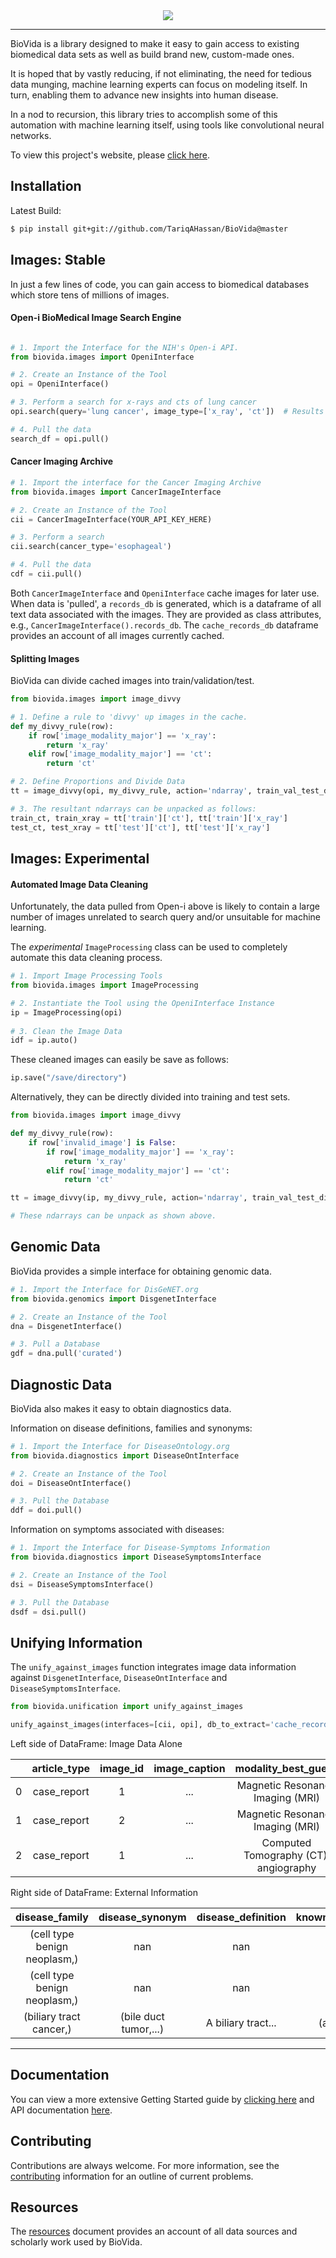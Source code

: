 <div align="center">
  <img src="https://github.com/TariqAHassan/BioVida/blob/master/docs/logo/biovida_logo_regular_scaled.png"><br>
</div>

----

BioVida is a library designed to make it easy to gain access to 
existing biomedical data sets as well as build brand new, custom-made ones.

It is hoped that by vastly reducing, if not eliminating, the need for tedious 
data munging, machine learning experts can focus on modeling itself.
In turn, enabling them to advance new insights into human disease.

In a nod to recursion, this library tries to accomplish some of this automation
with machine learning itself, using tools like convolutional neural networks.

To view this project's website, please [click here].


## Installation

Latest Build:
```bash
$ pip install git+git://github.com/TariqAHassan/BioVida@master
```

## Images: Stable

In just a few lines of code, you can gain access to biomedical databases
which store tens of millions of images.

#### Open-i BioMedical Image Search Engine
```python

# 1. Import the Interface for the NIH's Open-i API.
from biovida.images import OpeniInterface

# 2. Create an Instance of the Tool
opi = OpeniInterface()

# 3. Perform a search for x-rays and cts of lung cancer
opi.search(query='lung cancer', image_type=['x_ray', 'ct'])  # Results Found: 9,220.

# 4. Pull the data
search_df = opi.pull()
```

#### Cancer Imaging Archive
```python
# 1. Import the interface for the Cancer Imaging Archive
from biovida.images import CancerImageInterface

# 2. Create an Instance of the Tool
cii = CancerImageInterface(YOUR_API_KEY_HERE)

# 3. Perform a search
cii.search(cancer_type='esophageal')

# 4. Pull the data
cdf = cii.pull()
```

Both ``CancerImageInterface`` and ``OpeniInterface`` cache images for later use.
When data is 'pulled', a ``records_db`` is generated, which is a dataframe
of all text data associated with the images. They are provided as class attributes, e.g.,
 ``CancerImageInterface().records_db``. The ``cache_records_db`` dataframe
provides an account of all images currently cached.


#### Splitting Images

BioVida can divide cached images into train/validation/test.

```python
from biovida.images import image_divvy

# 1. Define a rule to 'divvy' up images in the cache.
def my_divvy_rule(row):
    if row['image_modality_major'] == 'x_ray':
        return 'x_ray'
    elif row['image_modality_major'] == 'ct':
        return 'ct'

# 2. Define Proportions and Divide Data
tt = image_divvy(opi, my_divvy_rule, action='ndarray', train_val_test_dict={'train': 0.8, 'test': 0.2})

# 3. The resultant ndarrays can be unpacked as follows:
train_ct, train_xray = tt['train']['ct'], tt['train']['x_ray']
test_ct, test_xray = tt['test']['ct'], tt['test']['x_ray']
```

## Images: Experimental

#### Automated Image Data Cleaning

Unfortunately, the data pulled from Open-i above
is likely to contain a large number of images 
unrelated to search query and/or unsuitable for machine learning.

The *experimental* ``ImageProcessing`` class can be used to completely
automate this data cleaning process.

```python
# 1. Import Image Processing Tools
from biovida.images import ImageProcessing

# 2. Instantiate the Tool using the OpeniInterface Instance
ip = ImageProcessing(opi)
 
# 3. Clean the Image Data
idf = ip.auto()
```

These cleaned images can easily be save as follows:

```python
ip.save("/save/directory")
```

Alternatively, they can be directly divided into
training and test sets.

```python
from biovida.images import image_divvy

def my_divvy_rule(row):
    if row['invalid_image'] is False:
        if row['image_modality_major'] == 'x_ray':
            return 'x_ray'
        elif row['image_modality_major'] == 'ct':
            return 'ct'

tt = image_divvy(ip, my_divvy_rule, action='ndarray', train_val_test_dict={'train': 0.8, 'test': 0.2})

# These ndarrays can be unpack as shown above.
```

## Genomic Data

BioVida provides a simple interface for obtaining genomic data.

```python
# 1. Import the Interface for DisGeNET.org
from biovida.genomics import DisgenetInterface

# 2. Create an Instance of the Tool
dna = DisgenetInterface()

# 3. Pull a Database
gdf = dna.pull('curated')
```

## Diagnostic Data

BioVida also makes it easy to obtain diagnostics data.

Information on disease definitions, families and synonyms: 

```python
# 1. Import the Interface for DiseaseOntology.org
from biovida.diagnostics import DiseaseOntInterface

# 2. Create an Instance of the Tool
doi = DiseaseOntInterface()

# 3. Pull the Database
ddf = doi.pull()
```

Information on symptoms associated with diseases:

```python
# 1. Import the Interface for Disease-Symptoms Information
from biovida.diagnostics import DiseaseSymptomsInterface

# 2. Create an Instance of the Tool
dsi = DiseaseSymptomsInterface()

# 3. Pull the Database
dsdf = dsi.pull()
```

## Unifying Information

The ``unify_against_images`` function integrates image data information against ``DisgenetInterface``,
``DiseaseOntInterface`` and ``DiseaseSymptomsInterface``.

```python
from biovida.unification import unify_against_images

unify_against_images(interfaces=[cii, opi], db_to_extract='cache_records_db')
```

Left side of DataFrame: Image Data Alone

|   | article_type | image_id | image_caption |          modality_best_guess          | age |   sex  |      disease     | ... |
|:-:|:------------:|:--------:|:-------------:|:-------------------------------------:|:---:|:------:|:----------------:|:---:|
| 0 |  case_report |     1    |      ...      |    Magnetic Resonance Imaging (MRI)   |  73 |  male  |      fibroma     | ... |
| 1 |  case_report |     2    |      ...      |    Magnetic Resonance Imaging (MRI)   |  73 |  male  |      fibroma     | ... |
| 2 |  case_report |     1    |      ...      | Computed Tomography (CT): angiography |  45 | female | bile duct cancer | ... |


Right side of DataFrame: External Information


|        disease_family        |    disease_synonym    | disease_definition | known_associated_symptoms | mentioned_symptoms | known_associated_genes  |
|:----------------------------:|:---------------------:|:------------------:|:-------------------------:|:------------------:|:-----------------------:|
| (cell type benign neoplasm,) |          nan          |        nan         |  (abdominal pain,...)     |       (pain,)      |  ((ANTXR2, 0.12), ...)  |
| (cell type benign neoplasm,) |          nan          |        nan         |  (abdominal pain,...)     |       (pain,)      |  ((ANTXR2, 0.12), ...)  |
|    (biliary tract cancer,)   | (bile duct tumor,...) | A biliary tract... | (abdominal obesity,..)    |      (colic,)      |            nan          |

---

## Documentation

You can view a more extensive Getting Started guide by [clicking here]
and API documentation [here].


## Contributing

Contributions are always welcome. For more information, see the [contributing] information 
for an outline of current problems.


## Resources

The [resources] document provides an account of all data sources and
scholarly work used by BioVida.
   
   
[click here]: https://tariqahassan.github.io/BioVida/index.html
[clicking here]: https://tariqahassan.github.io/BioVida/GettingStarted.html
[here]: https://tariqahassan.github.io/BioVida/API.html
[Contributing]: https://github.com/TariqAHassan/BioVida/tree/master/docs/contributing
[resources]: https://github.com/TariqAHassan/BioVida/blob/master/RESOURCES.md
